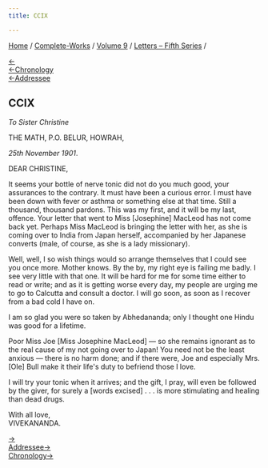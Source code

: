 ```yaml
---
title: CCIX

---
```

<div>

[Home](../../../index.htm) / [Complete-Works](../../complete_works.htm)
/ [Volume 9](../volume_9_contents.htm) / [Letters – Fifth
Series](letters_fifth_series_contents.htm) /

[←](208_christina.htm)  
[←Chronology](208_christina.htm)  
[←Addressee](208_christina.htm)

## CCIX

*To Sister Christine*

THE MATH, P.O. BELUR, HOWRAH,

*25th November 1901*.

DEAR CHRISTINE,

It seems your bottle of nerve tonic did not do you much good, your
assurances to the contrary. It must have been a curious error. I must
have been down with fever or asthma or something else at that time.
Still a thousand, thousand pardons. This was my first, and it will be my
last, offence. Your letter that went to Miss \[Josephine\] MacLeod has
not come back yet. Perhaps Miss MacLeod is bringing the letter with her,
as she is coming over to India from Japan herself, accompanied by her
Japanese converts (male, of course, as she is a lady missionary).

Well, well, I so wish things would so arrange themselves that I could
see you once more. Mother knows. By the by, my right eye is failing me
badly. I see very little with that one. It will be hard for me for some
time either to read or write; and as it is getting worse every day, my
people are urging me to go to Calcutta and consult a doctor. I will go
soon, as soon as I recover from a bad cold I have on.

I am so glad you were so taken by Abhedananda; only I thought one Hindu
was good for a lifetime.

Poor Miss Joe \[Miss Josephine MacLeod\] — so she remains ignorant as to
the real cause of my not going over to Japan! You need not be the least
anxious — there is no harm done; and if there were, Joe and especially
Mrs. \[Ole\] Bull make it their life's duty to befriend those I love.

I will try your tonic when it arrives; and the gift, I pray, will even
be followed by the giver, for surely a \[words excised\] . . . is more
stimulating and healing than dead drugs.

With all love,  
VIVEKANANDA.

[→](210_christine.htm)  
[Addressee→](210_christine.htm)  
[Chronology→](210_christine.htm)

</div>
